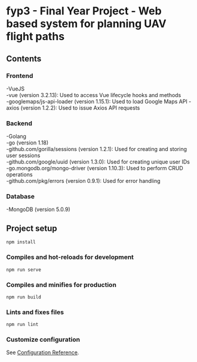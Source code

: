 # fyp3 - Final Year Project - Web based system for planning UAV flight paths  
## Contents  
  
### Frontend  
-VueJS  
  -vue (version 3.2.13): Used to access Vue lifecycle hooks and methods  
  -googlemaps/js-api-loader (version 1.15.1): Used to load Google Maps API 
  -axios (version 1.2.2): Used to issue Axios API requests  
### Backend  
-Golang  
  -go (version 1.18)  
  -github.com/gorilla/sessions (version 1.2.1): Used for creating and storing user sessions  
  -github.com/google/uuid (version 1.3.0): Used for creating unique user IDs  
  -go.mongodb.org/mongo-driver (version 1.10.3): Used to perform CRUD operations  
  -github.com/pkg/errors (version 0.9.1): Used for error handling  
### Database  
-MongoDB (version 5.0.9)  



## Project setup
```
npm install
```

### Compiles and hot-reloads for development
```
npm run serve
```

### Compiles and minifies for production
```
npm run build
```

### Lints and fixes files
```
npm run lint
```

### Customize configuration
See [Configuration Reference](https://cli.vuejs.org/config/).
